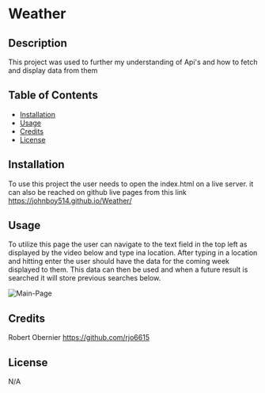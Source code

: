 # Weather

## Description

This project was used to further my understanding of Api's and how to fetch and display data from them

## Table of Contents

 - [Installation](#installation)
 - [Usage](#usage)
 - [Credits](#credits)
 - [License](#license)

## Installation

To use this project the user needs to open the index.html on a live server. it can also be reached on github live pages from this link https://johnboy514.github.io/Weather/

## Usage

To utilize this page the user can navigate to the text field in the top left as displayed by the video below and type ina location. After typing in a location and hitting enter the user should have the data for the coming week displayed to them. This data can then be used and when a future result is searched it will store previous searches below. 

![Main-Page](assets/images/Weather%20Dashboard.gif)

## Credits

Robert Obernier
https://github.com/rjo6615

## License

N/A